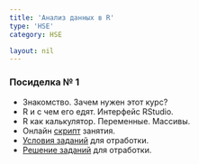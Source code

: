 ```yaml
---
title: 'Анализ данных в R'
type: 'HSE'
category: HSE

layout: nil
---
```


<!--### Посиделка № 2 
* Управляющие конструкции. Зачем нужны? Как задаются в R.
* If. For. While.
* Матрицы. Способы задания и обращение к ним.
* Онлайн [скрипт](https://ahmedushka7.github.io/R/scripts/hse_data_analysis/sem_2/for_if_while_matrix.html) занятия.
* [Условия заданий](https://ahmedushka7.github.io/R/scripts/hse_data_analysis/sem_2/exercises.html) для отработки.
* [Решение заданий]() для отработки.
-->

### Посиделка № 1 

* Знакомство. Зачем нужен этот курс?
* R и с чем его едят. Интерфейс RStudio.
* R как калькулятор. Переменные. Массивы. 
* Онлайн [скрипт](https://ahmedushka7.github.io/R/scripts/hse_data_analysis/sem_1/introduction_to_R.html) занятия.
* [Условия заданий](https://ahmedushka7.github.io/R/scripts/hse_data_analysis/sem_1/exercises.html) для отработки.
* [Решение заданий]() для отработки.
